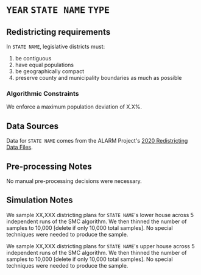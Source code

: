 # ``YEAR`` ``STATE NAME`` ``TYPE``

## Redistricting requirements
In ``STATE NAME``, legislative districts must:

1. be contiguous
1. have equal populations
1. be geographically compact
1. preserve county and municipality boundaries as much as possible


### Algorithmic Constraints
We enforce a maximum population deviation of X.X%.

## Data Sources
Data for ``STATE NAME`` comes from the ALARM Project's [2020 Redistricting Data Files](https://alarm-redist.github.io/posts/2021-08-10-census-2020/).

## Pre-processing Notes
No manual pre-processing decisions were necessary.

## Simulation Notes
We sample XX,XXX districting plans for ``STATE NAME``'s lower house across 5 independent runs of the SMC algorithm.
We then thinned the number of samples to 10,000 [delete if only 10,000 total samples].
No special techniques were needed to produce the sample.

We sample XX,XXX districting plans for ``STATE NAME``'s upper house across 5 independent runs of the SMC algorithm.
We then thinned the number of samples to 10,000 [delete if only 10,000 total samples].
No special techniques were needed to produce the sample.
